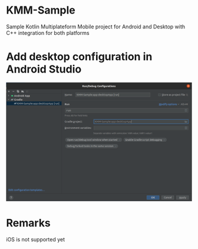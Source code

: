 # KMM-Sample
Sample Kotlin Multiplateform Mobile project for Android and Desktop with C++ integration for both platforms

# Add desktop configuration in Android Studio
![Desktop configuration](doc/AddDesktopConfiguration.png)

# Remarks
iOS is not supported yet